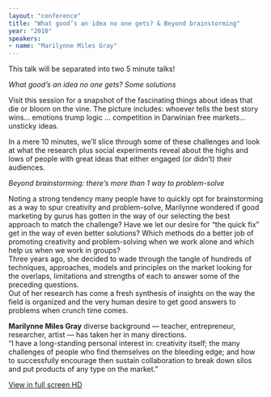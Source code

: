 ```yaml
---
layout: "conference"
title: "What good’s an idea no one gets? & Beyond brainstorming"
year: "2010"
speakers:
- name: "Marilynne Miles Gray"
---
```



This talk will be separated into two 5 minute talks!

_What good’s an idea no one gets? Some solutions_

Visit this session for a snapshot of the fascinating things about ideas that
die or bloom on the vine. The picture includes: whoever tells the best story
wins… emotions trump logic … competition in Darwinian free markets… unsticky
ideas.

In a mere 10 minutes, we’ll slice through some of these challenges and look at
what the research plus social experiments reveal about the highs and lows of
people with great ideas that either engaged (or didn’t) their audiences.

_Beyond brainstorming: there’s more than 1 way to problem-solve_

Noting a strong tendency many people have to quickly opt for brainstorming as
a way to spur creativity and problem-solve, Marilynne wondered if good
marketing by gurus has gotten in the way of our selecting the best approach to
match the challenge? Have we let our desire for “the quick fix” get in the way
of even better solutions? Which methods do a better job of promoting
creativity and problem-solving when we work alone and which help us when we
work in groups?  
Three years ago, she decided to wade through the tangle of hundreds of
techniques, approaches, models and principles on the market looking for the
overlaps, limitations and strengths of each to answer some of the preceding
questions.  
Out of her research has come a fresh synthesis of insights on the way the
field is organized and the very human desire to get good answers to problems
when crunch time comes.

**Marilynne Miles Gray** diverse background — teacher, entrepreneur,
researcher, artist — has taken her in many directions.  
“I have a long-standing personal interest in: creativity itself; the many
challenges of people who find themselves on the bleeding edge; and how to
successfully encourage then sustain collaboration to break down silos and put
products of any type on the market.”


[ View in full screen HD
](https://www.youtube.com/v/W74HlvHGOXI?fs=1&hl=en_US&rel=0&hd=1)


[//]: # (Retrieved from https://web.archive.org/web/20210416135337/https://www.ideawave.ca/the-conference/what-goods-an-idea-no-one-gets-beyond-brainstorming)
